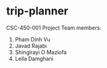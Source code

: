 # trip-planner
CSC-450-001 Project
Team members:
1. Pham Dinh Vu
2. Javad Rajabi
3. Shingirayi O Maziofa 
4. Leila Damghani
